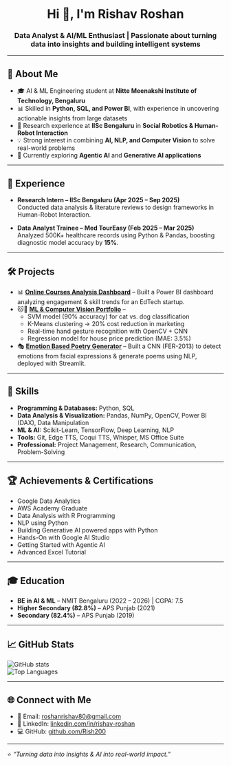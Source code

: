 <!-- Header -->
<h1 align="center">Hi 👋, I'm Rishav Roshan</h1>
<h3 align="center">Data Analyst & AI/ML Enthusiast | Passionate about turning data into insights and building intelligent systems</h3>

---

## 🚀 About Me
- 🎓 AI & ML Engineering student at **Nitte Meenakshi Institute of Technology, Bengaluru**  
- 📊 Skilled in **Python, SQL, and Power BI**, with experience in uncovering actionable insights from large datasets  
- 🤖 Research experience at **IISc Bengaluru** in **Social Robotics & Human-Robot Interaction**  
- 💡 Strong interest in combining **AI, NLP, and Computer Vision** to solve real-world problems  
- 🌱 Currently exploring **Agentic AI** and **Generative AI applications**  

---

## 🏢 Experience
- **Research Intern – IISc Bengaluru (Apr 2025 – Sep 2025)**  
  Conducted data analysis & literature reviews to design frameworks in Human-Robot Interaction.  

- **Data Analyst Trainee – Med TourEasy (Feb 2025 – Mar 2025)**  
  Analyzed 500K+ healthcare records using Python & Pandas, boosting diagnostic model accuracy by **15%**.  

---

## 🛠️ Projects
- 📊 **[Online Courses Analysis Dashboard](https://github.com/Rish200/Data-Analysis)** – Built a Power BI dashboard analyzing engagement & skill trends for an EdTech startup.  
- 🐱🐶 **[ML & Computer Vision Portfolio](https://github.com/Rish200/MyMLCVPortfolio)** –  
  - SVM model (90% accuracy) for cat vs. dog classification  
  - K-Means clustering → 20% cost reduction in marketing  
  - Real-time hand gesture recognition with OpenCV + CNN  
  - Regression model for house price prediction (MAE: 3.5%)  
- 🎭 **[Emotion Based Poetry Generator](https://github.com/Rish200/Emotion_Based_Poetry_generator)** – Built a CNN (FER-2013) to detect emotions from facial expressions & generate poems using NLP, deployed with Streamlit.  

---

## 🧰 Skills
- **Programming & Databases:** Python, SQL  
- **Data Analysis & Visualization:** Pandas, NumPy, OpenCV, Power BI (DAX), Data Manipulation  
- **ML & AI:** Scikit-Learn, TensorFlow, Deep Learning, NLP  
- **Tools:** Git, Edge TTS, Coqui TTS, Whisper, MS Office Suite  
- **Professional:** Project Management, Research, Communication, Problem-Solving  

---

## 🏆 Achievements & Certifications
- Google Data Analytics  
- AWS Academy Graduate  
- Data Analysis with R Programming  
- NLP using Python  
- Building Generative AI powered apps with Python  
- Hands-On with Google AI Studio  
- Getting Started with Agentic AI  
- Advanced Excel Tutorial  

---

## 🎓 Education
- **BE in AI & ML** – NMIT Bengaluru (2022 – 2026) | CGPA: 7.5  
- **Higher Secondary (82.8%)** – APS Punjab (2021)  
- **Secondary (82.4%)** – APS Punjab (2019)  

---

## 📈 GitHub Stats
![GitHub stats](https://github-readme-stats.vercel.app/api?username=Rish200&show_icons=true&theme=tokyonight)  
![Top Languages](https://github-readme-stats.vercel.app/api/top-langs/?username=Rish200&layout=compact&theme=tokyonight)  

---

## 🌐 Connect with Me
- 📧 Email: [roshanrishav80@gmail.com](mailto:roshanrishav80@gmail.com)  
- 💼 LinkedIn: [linkedin.com/in/rishav-roshan](https://www.linkedin.com/in/rishav-roshan-188683217)  
- 💻 GitHub: [github.com/Rish200](https://github.com/Rish200)  

---

⭐️ *“Turning data into insights & AI into real-world impact.”*  
